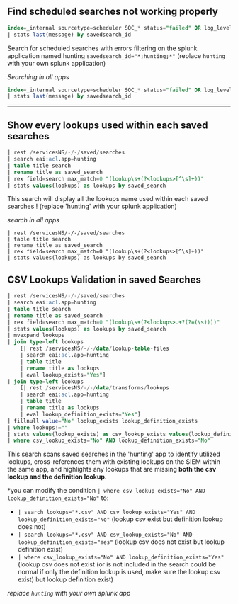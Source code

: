 ## Find scheduled searches not working properly

```sql
index=_internal sourcetype=scheduler SOC_* status="failed" OR log_level=ERROR  savedsearch_id="*;hunting;*"
| stats last(message) by savedsearch_id
```

Search for scheduled searches with errors filtering on the splunk application named hunting `savedsearch_id="*;hunting;*"` (replace `hunting` with your own splunk application)

*Searching in all apps*
```sql
index=_internal sourcetype=scheduler SOC_* status="failed" OR log_level=ERROR
| stats last(message) by savedsearch_id
```

---

## Show every lookups used within each saved searches

```sql
| rest /servicesNS/-/-/saved/searches
| search eai:acl.app=hunting
| table title search
| rename title as saved_search
| rex field=search max_match=0 "(lookup\s+(?<lookups>[^\s]+))"
| stats values(lookups) as lookups by saved_search
```
This search will display all the lookups name used within each saved searches ! (replace 'hunting' with your splunk application) 

*search in all apps*
```
| rest /servicesNS/-/-/saved/searches
| table title search
| rename title as saved_search
| rex field=search max_match=0 "(lookup\s+(?<lookups>[^\s]+))"
| stats values(lookups) as lookups by saved_search
```

## CSV Lookups Validation in saved Searches
 
```sql
| rest /servicesNS/-/-/saved/searches
| search eai:acl.app=hunting
| table title search
| rename title as saved_search
| rex field=search max_match=0 "(lookup\s+(?<lookups>.+?(?=(\s))))"
| stats values(lookups) as lookups by saved_search
| mvexpand lookups
| join type=left lookups 
    [| rest /servicesNS/-/-/data/lookup-table-files
    | search eai:acl.app=hunting
    | table title
    | rename title as lookups
    | eval lookup_exists="Yes"]
| join type=left lookups 
    [| rest /servicesNS/-/-/data/transforms/lookups 
    | search eai:acl.app=hunting
    | table title 
    | rename title as lookups 
    | eval lookup_definition_exists="Yes"]
| fillnull value="No" lookup_exists lookup_definition_exists
| where lookups!=""
| stats values(lookup_exists) as csv_lookup_exists values(lookup_definition_exists) as lookup_definition_exists by saved_search, lookups
| where csv_lookup_exists="No" AND lookup_definition_exists="No"
```
This search scans saved searches in the 'hunting' app to identify utilized lookups, cross-references them with existing lookups on the SIEM within the same app, and highlights any lookups that are missing **both the csv lookup and the definition lookup.**

*you can modify the condition `| where csv_lookup_exists="No" AND lookup_definition_exists="No"` to:
- `| search lookups="*.csv" AND csv_lookup_exists="Yes" AND lookup_definition_exists="No"` (lookup csv exist but definition lookup does not)
- `| search lookups="*.csv" AND csv_lookup_exists="No" AND lookup_definition_exists="Yes"` (lookup csv does not exist but lookup definition exist)
- `| where csv_lookup_exists="No" AND lookup_definition_exists="Yes"` (lookup csv does not exist (or is not included in the search could be normal if only the definition lookup is used, make sure the lookup csv exist) but lookup definition exist)


*replace `hunting` with your own splunk app*










